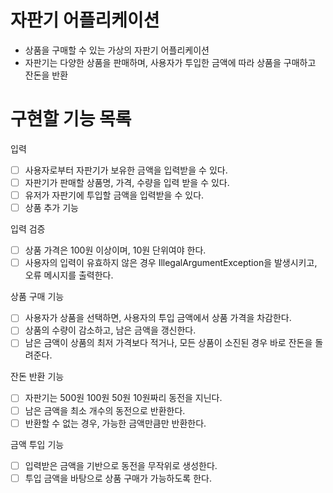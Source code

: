 # 자판기 어플리케이션
- 상품을 구매할 수 있는 가상의 자판기 어플리케이션
- 자판기는 다양한 상품을 판매하며, 사용자가 투입한 금액에 따라 상품을 구매하고 잔돈을 반환

# 구현할 기능 목록
입력
- [ ] 사용자로부터 자판기가 보유한 금액을 입력받을 수 있다.
- [ ] 자판기가 판매할 상품명, 가격, 수량을 입력 받을 수 있다.
- [ ] 유저가 자판기에 투입할 금액을 입력받을 수 있다. 
- [ ] 상품 추가 기능

입력 검증
- [ ] 상품 가격은 100원 이상이며, 10원 단위여야 한다.
- [ ] 사용자의 입력이 유효하지 않은 경우 IllegalArgumentException을 발생시키고, 오류 메시지를 출력한다.

상품 구매 기능
- [ ] 사용자가 상품을 선택하면, 사용자의 투입 금액에서 상품 가격을 차감한다.
- [ ] 상품의 수량이 감소하고, 남은 금액을 갱신한다.
- [ ] 남은 금액이 상품의 최저 가격보다 적거나, 모든 상품이 소진된 경우 바로 잔돈을 돌려준다.

잔돈 반환 기능
- [ ] 자판기는 500원 100원 50원 10원짜리 동전을 지닌다.
- [ ] 남은 금액을 최소 개수의 동전으로 반환한다.
- [ ] 반환할 수 없는 경우, 가능한 금액만큼만 반환한다.

금액 투입 기능
- [ ] 입력받은 금액을 기반으로 동전을 무작위로 생성한다.
- [ ] 투입 금액을 바탕으로 상품 구매가 가능하도록 한다.
